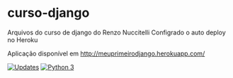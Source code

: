 # curso-django
Arquivos do curso de django do Renzo Nuccitelli
Configrado o auto deploy no Heroku


Aplicação disponível em http://meuprimeirodjango.herokuapp.com/

[![Updates](https://pyup.io/repos/github/brunoccalmeida/curso-django/shield.svg)](https://pyup.io/repos/github/brunoccalmeida/curso-django/)
[![Python 3](https://pyup.io/repos/github/brunoccalmeida/curso-django/python-3-shield.svg)](https://pyup.io/repos/github/brunoccalmeida/curso-django/)
